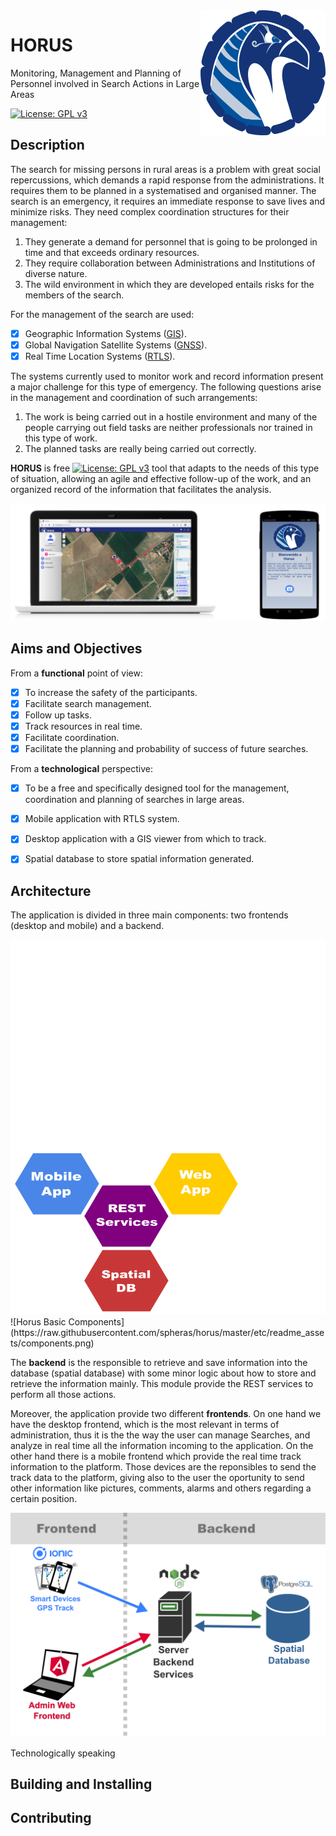 <img alt="Horus Banner" src="https://raw.githubusercontent.com/spheras/horus/master/etc/horus.png" width="200" height="200" align="right">

# HORUS
Monitoring, Management and Planning of Personnel involved in Search Actions in Large Areas

[![License: GPL v3](https://img.shields.io/badge/License-GPL%20v3-blue.svg)](http://www.gnu.org/licenses/gpl-3.0)


## Description
The search for missing persons in rural areas is a problem with great social repercussions, which demands a rapid response from the administrations.  It requires them to be planned in a systematised and organised manner.  The search is an emergency, it requires an immediate response to save lives and minimize risks. They need complex coordination structures for their management:

1. They generate a demand for personnel that is going to be prolonged in time and that exceeds ordinary resources.
1. They require collaboration between Administrations and Institutions of diverse nature.
1. The wild environment in which they are developed entails risks for the members of the search.

For the management of the search are used:

- [x] Geographic Information Systems ([GIS](https://en.wikipedia.org/wiki/Geographic_information_system)).
- [x] Global Navigation Satellite Systems ([GNSS](https://en.wikipedia.org/wiki/Satellite_navigation)).
- [x] Real Time Location Systems ([RTLS](https://en.wikipedia.org/wiki/Real-time_locating_system)).

The systems currently used to monitor work and record information present a major challenge for this type of emergency. The following questions arise in the management and coordination of such arrangements:

1. The work is being carried out in a hostile environment and many of the people carrying out field tasks are neither professionals nor trained in this type of work.
1. The planned tasks are really being carried out correctly.

**HORUS** is free [![License: GPL v3](https://img.shields.io/badge/License-GPL%20v3-blue.svg)](http://www.gnu.org/licenses/gpl-3.0) tool that adapts to the needs of this type of situation, allowing an agile and effective follow-up of the work, and an organized record of the information that facilitates the analysis.

![Horus ScreenShot](https://raw.githubusercontent.com/spheras/horus/master/etc/readme_assets/screenshots1.png)

## Aims and Objectives

From a __functional__ point of view:

- [x] To increase the safety of the participants.
- [x] Facilitate search management.
- [x] Follow up tasks.
- [x] Track resources in real time.
- [x] Facilitate coordination.
- [x] Facilitate the planning and probability of success of future searches.

From a __technological__ perspective:

- [x] To be a free and specifically designed tool for the management, coordination and planning of searches in large areas.
- [x] Mobile application with RTLS system.
- [x] Desktop application with a GIS viewer from which to track.
- [x] Spatial database to store spatial information generated.


## Architecture

The application is divided in three main components: two frontends (desktop and mobile) and a backend.

<img alt="Horus Basic Components" src="https://raw.githubusercontent.com/spheras/horus/master/etc/readme_assets/components.png" width="600" height="600">
![Horus Basic Components](https://raw.githubusercontent.com/spheras/horus/master/etc/readme_assets/components.png)

The __backend__ is the responsible to retrieve and save information into the database (spatial database) with some minor logic about how to store and retrieve the information mainly. This module provide the REST services to perform all those actions. 

Moreover, the application provide two different __frontends__. On one hand we have the desktop frontend, which is the most relevant in terms of administration, thus it is the the way the user can manage Searches, and analyze in real time all the information incoming to the application.  On the other hand there is a mobile frontend which provide the real time track information to the platform. Those devices are the reponsibles to send the track data to the platform, giving also to the user the oportunity to send other information like pictures, comments, alarms and others regarding a certain position.

![Horus Physical Components](https://raw.githubusercontent.com/spheras/horus/master/etc/readme_assets/components2.png)

Technologically speaking

## Building and Installing

## Contributing
